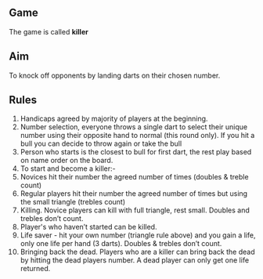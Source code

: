## Game

The game is called **killer**

## Aim

To knock off opponents by landing darts on their chosen number.

## Rules

1. Handicaps agreed by majority of players at the beginning.
2. Number selection, everyone throws a single dart to select their unique number using their opposite hand to normal (this round only). If you hit a bull you can decide to throw again or take the bull
3. Person who starts is the closest to bull for first dart, the rest play based on name order on the board.
4. To start and become a killer:-
  1. Novices hit their number the agreed number of times (doubles & treble count)
  2. Regular players hit their number the agreed number of times but using the small triangle (trebles count)
5. Killing. Novice players can kill with full triangle, rest small.  Doubles and trebles don’t count.
6. Player's who haven’t started can be killed.
7. Life saver - hit your own number (triangle rule above) and you gain a life, only one life per hand (3 darts). Doubles & trebles don’t count.
8. Bringing back the dead.  Players who are a killer can bring back the dead by hitting the dead players number.  A dead player can only get one life returned.
